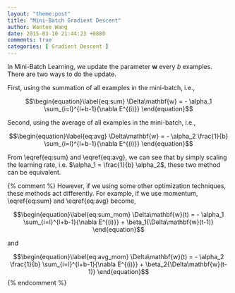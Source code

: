 ```yaml
---
layout: "theme:post"
title: "Mini-Batch Gradient Descent"
author: Wantee Wang
date: 2015-03-10 21:44:23 +0800
comments: true
categories: [ Gradient Descent ]
---
```


In Mini-Batch Learning, we update the parameter $\mathbf{w}$ every $b$ examples. There are two ways to do the update.

<!-- more -->

First, using the summation of all examples in the mini-batch, i.e.,

$$\begin{equation}\label{eq:sum}
  \Delta\mathbf{w} = - \alpha_1 \sum_{i=l}^{l+b-1}{\nabla E^{(i)}}
\end{equation}$$

Second, using the average of all examples in the mini-batch, i.e.,

$$\begin{equation}\label{eq:avg}
  \Delta\mathbf{w} = - \alpha_2 \frac{1}{b} \sum_{i=l}^{l+b-1}{\nabla E^{(i)}}
\end{equation}$$

From \eqref{eq:sum} and \eqref{eq:avg}, we can see that by simply scaling the learning rate, i.e. $\alpha_1 = \frac{1}{b} \alpha_2$, these two method can be equivalent. 

{% comment %} 
However, if we using some other optimization techniques, these methods act differently. For example, if we use momentum, \eqref{eq:sum} and \eqref{eq:avg} become,

$$\begin{equation}\label{eq:sum_mom}
  \Delta\mathbf{w}(t) = - \alpha_1 \sum_{i=l}^{l+b-1}{\nabla E^{(i)}} + \beta_1{\Delta\mathbf{w}(t-1)}
\end{equation}$$

and

$$\begin{equation}\label{eq:avg_mom}
  \Delta\mathbf{w}(t) = - \alpha_2 \frac{1}{b} \sum_{i=l}^{l+b-1}{\nabla E^{(i)}} + \beta_2{\Delta\mathbf{w}(t-1)}
\end{equation}$$
{% endcomment %}
